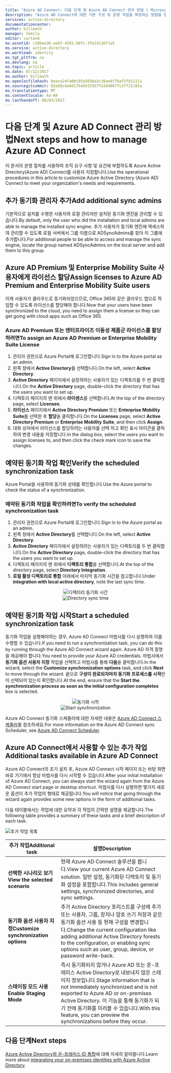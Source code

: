 ```yaml
---
title: "Azure AD Connect: 다음 단계 및 Azure AD Connect 관리 방법 | Microsoft Docs"
description: "Azure AD Connect에 대한 기본 구성 및 운영 작업을 확장하는 방법을 알아봅니다."
services: active-directory
documentationcenter: 
author: billmath
manager: femila
editor: curtand
ms.assetid: c18bee36-aebf-4281-b8fc-3fe14116f1a5
ms.service: active-directory
ms.workload: identity
ms.tgt_pltfrm: na
ms.devlang: na
ms.topic: article
ms.date: 07/12/2017
ms.author: billmath
ms.openlocfilehash: beace24fa00c85a5038a3c39ae8f76af5fd12111
ms.sourcegitcommit: 02e69c4a9d17645633357fe3d46677c2ff22c85a
ms.translationtype: MT
ms.contentlocale: ko-KR
ms.lasthandoff: 08/03/2017
---
```

# <a name="next-steps-and-how-to-manage-azure-ad-connect"></a><span data-ttu-id="65ca6-103">다음 단계 및 Azure AD Connect 관리 방법</span><span class="sxs-lookup"><span data-stu-id="65ca6-103">Next steps and how to manage Azure AD Connect</span></span>
<span data-ttu-id="65ca6-104">이 문서의 운영 절차를 사용하여 조직 요구 사항 및 요건에 부합하도록 Azure Active Directory(Azure AD) Connect를 사용자 지정합니다.</span><span class="sxs-lookup"><span data-stu-id="65ca6-104">Use the operational procedures in this article to customize Azure Active Directory (Azure AD) Connect to meet your organization's needs and requirements.</span></span>  

## <a name="add-additional-sync-admins"></a><span data-ttu-id="65ca6-105">추가 동기화 관리자 추가</span><span class="sxs-lookup"><span data-stu-id="65ca6-105">Add additional sync admins</span></span>
<span data-ttu-id="65ca6-106">기본적으로 설치를 수행한 사용자와 로컬 관리자만 설치된 동기화 엔진을 관리할 수 있습니다.</span><span class="sxs-lookup"><span data-stu-id="65ca6-106">By default, only the user who did the installation and local admins are able to manage the installed sync engine.</span></span> <span data-ttu-id="65ca6-107">추가 사용자가 동기화 엔진에 액세스하여 관리할 수 있도록 로컬 서버에서 그룹 이름으로 ADSyncAdmins를 찾아 이 그룹에 추가합니다.</span><span class="sxs-lookup"><span data-stu-id="65ca6-107">For additional people to be able to access and manage the sync engine, locate the group named ADSyncAdmins on the local server and add them to this group.</span></span>

## <a name="assign-licenses-to-azure-ad-premium-and-enterprise-mobility-suite-users"></a><span data-ttu-id="65ca6-108">Azure AD Premium 및 Enterprise Mobility Suite 사용자에게 라이선스 할당</span><span class="sxs-lookup"><span data-stu-id="65ca6-108">Assign licenses to Azure AD Premium and Enterprise Mobility Suite users</span></span>
<span data-ttu-id="65ca6-109">이제 사용자가 클라우드로 동기화되었으므로, Office 365와 같은 클라우드 앱으로 작업할 수 있도록 라이선스를 할당해야 합니다.</span><span class="sxs-lookup"><span data-stu-id="65ca6-109">Now that your users have been synchronized to the cloud, you need to assign them a license so they can get going with cloud apps such as Office 365.</span></span>

### <a name="to-assign-an-azure-ad-premium-or-enterprise-mobility-suite-license"></a><span data-ttu-id="65ca6-110">Azure AD Premium 또는 엔터프라이즈 이동성 제품군 라이선스를 할당하려면</span><span class="sxs-lookup"><span data-stu-id="65ca6-110">To assign an Azure AD Premium or Enterprise Mobility Suite License</span></span>

1. <span data-ttu-id="65ca6-111">관리자 권한으로 Azure Portal에 로그인합니다.</span><span class="sxs-lookup"><span data-stu-id="65ca6-111">Sign in to the Azure portal as an admin.</span></span>
2. <span data-ttu-id="65ca6-112">왼쪽 창에서 **Active Directory**를 선택합니다.</span><span class="sxs-lookup"><span data-stu-id="65ca6-112">On the left, select **Active Directory**.</span></span>
3. <span data-ttu-id="65ca6-113">**Active Directory** 페이지에서 설정하려는 사용자가 있는 디렉토리를 두 번 클릭합니다.</span><span class="sxs-lookup"><span data-stu-id="65ca6-113">On the **Active Directory** page, double-click the directory that has the users you want to set up.</span></span>
4. <span data-ttu-id="65ca6-114">디렉토리 페이지의 맨 위에서 **라이센스**를 선택합니다.</span><span class="sxs-lookup"><span data-stu-id="65ca6-114">At the top of the directory page, select **Licenses**.</span></span>
5. <span data-ttu-id="65ca6-115">**라이선스** 페이지에서 **Active Directory Premium** 또는 **Enterprise Mobility Suite**를 선택한 후 **할당**을 클릭합니다.</span><span class="sxs-lookup"><span data-stu-id="65ca6-115">On the **Licenses** page, select **Active Directory Premium** or **Enterprise Mobility Suite**, and then click **Assign**.</span></span>
6. <span data-ttu-id="65ca6-116">대화 상자에서 라이선스를 할당하려는 사용자를 선택 하고 확인 표시 아이콘을 클릭하여 변경 내용을 저장합니다.</span><span class="sxs-lookup"><span data-stu-id="65ca6-116">In the dialog box, select the users you want to assign licenses to, and then click the check mark icon to save the changes.</span></span>

## <a name="verify-the-scheduled-synchronization-task"></a><span data-ttu-id="65ca6-117">예약된 동기화 작업 확인</span><span class="sxs-lookup"><span data-stu-id="65ca6-117">Verify the scheduled synchronization task</span></span>
<span data-ttu-id="65ca6-118">Azure Portal을 사용하여 동기화 상태를 확인합니다.</span><span class="sxs-lookup"><span data-stu-id="65ca6-118">Use the Azure portal to check the status of a synchronization.</span></span>

### <a name="to-verify-the-scheduled-synchronization-task"></a><span data-ttu-id="65ca6-119">예약된 동기화 작업을 확인하려면</span><span class="sxs-lookup"><span data-stu-id="65ca6-119">To verify the scheduled synchronization task</span></span>
1. <span data-ttu-id="65ca6-120">관리자 권한으로 Azure Portal에 로그인합니다.</span><span class="sxs-lookup"><span data-stu-id="65ca6-120">Sign in to the Azure portal as an admin.</span></span>
2. <span data-ttu-id="65ca6-121">왼쪽 창에서 **Active Directory**를 선택합니다.</span><span class="sxs-lookup"><span data-stu-id="65ca6-121">On the left, select **Active Directory**.</span></span>
3. <span data-ttu-id="65ca6-122">**Active Directory** 페이지에서 설정하려는 사용자가 있는 디렉토리를 두 번 클릭합니다.</span><span class="sxs-lookup"><span data-stu-id="65ca6-122">On the **Active Directory** page, double-click the directory that has the users you want to set up.</span></span>
4. <span data-ttu-id="65ca6-123">디렉토리 페이지의 맨 위에서 **디렉토리 통합**을 선택합니다.</span><span class="sxs-lookup"><span data-stu-id="65ca6-123">At the top of the directory page, select **Directory Integration**.</span></span>
5. <span data-ttu-id="65ca6-124">**로컬 활성 디렉토리로 통합** 아래에서 마지막 동기화 시간을 참고합니다.</span><span class="sxs-lookup"><span data-stu-id="65ca6-124">Under **integration with local active directory**, note the last sync time.</span></span>

<span data-ttu-id="65ca6-125"><center>![디렉터리 동기화 시간](./media/active-directory-aadconnect-whats-next/verify.png)</center></span><span class="sxs-lookup"><span data-stu-id="65ca6-125"><center>![Directory sync time](./media/active-directory-aadconnect-whats-next/verify.png)</center></span></span>

## <a name="start-a-scheduled-synchronization-task"></a><span data-ttu-id="65ca6-126">예약된 동기화 작업 시작</span><span class="sxs-lookup"><span data-stu-id="65ca6-126">Start a scheduled synchronization task</span></span>
<span data-ttu-id="65ca6-127">동기화 작업을 실행해야하는 경우, Azure AD Connect 마법사를 다시 실행하여 이를 수행할 수 있습니다.</span><span class="sxs-lookup"><span data-stu-id="65ca6-127">If you need to run a synchronization task, you can do this by running through the Azure AD Connect wizard again.</span></span>  <span data-ttu-id="65ca6-128">Azure AD 자격 증명을 제공해야 합니다.</span><span class="sxs-lookup"><span data-stu-id="65ca6-128">You need to provide your Azure AD credentials.</span></span>  <span data-ttu-id="65ca6-129">마법사에서 **동기화 옵션 사용자 지정** 작업을 선택하고 마법사를 통해 **다음**을 클릭합니다.</span><span class="sxs-lookup"><span data-stu-id="65ca6-129">In the wizard, select the **Customize synchronization options** task, and click **Next** to move through the wizard.</span></span> <span data-ttu-id="65ca6-130">끝으로 **구성이 완료되자마자 동기화 프로세스를 시작**란이 선택되어 있는지 확인합니다.</span><span class="sxs-lookup"><span data-stu-id="65ca6-130">At the end, ensure that the **Start the synchronization process as soon as the initial configuration completes** box is selected.</span></span>

<span data-ttu-id="65ca6-131"><center>![동기화 시작](./media/active-directory-aadconnect-whats-next/startsynch.png)</center></span><span class="sxs-lookup"><span data-stu-id="65ca6-131"><center>![Start synchronization](./media/active-directory-aadconnect-whats-next/startsynch.png)</center></span></span>

<span data-ttu-id="65ca6-132">Azure AD Connect 동기화 스케줄러에 대한 자세한 내용은 [Azure AD Connect 스케줄러](active-directory-aadconnectsync-feature-scheduler.md)를 참조하세요.</span><span class="sxs-lookup"><span data-stu-id="65ca6-132">For more information on the Azure AD Connect sync Scheduler, see [Azure AD Connect Scheduler](active-directory-aadconnectsync-feature-scheduler.md).</span></span>

## <a name="additional-tasks-available-in-azure-ad-connect"></a><span data-ttu-id="65ca6-133">Azure AD Connect에서 사용할 수 있는 추가 작업</span><span class="sxs-lookup"><span data-stu-id="65ca6-133">Additional tasks available in Azure AD Connect</span></span>
<span data-ttu-id="65ca6-134">Azure AD Connect의 초기 설치 후, Azure AD Connect 시작 페이지 또는 바탕 화면 바로 가기에서 항상 마법사를 다시 시작할 수 있습니다.</span><span class="sxs-lookup"><span data-stu-id="65ca6-134">After your initial installation of Azure AD Connect, you can always start the wizard again from the Azure AD Connect start page or desktop shortcut.</span></span>  <span data-ttu-id="65ca6-135">마법사를 다시 실행하면 몇가지 새로운 옵션이 추가 작업의 형태로 제공됩니다.</span><span class="sxs-lookup"><span data-stu-id="65ca6-135">You will notice that going through the wizard again provides some new options in the form of additional tasks.</span></span>  

<span data-ttu-id="65ca6-136">다음 테이블에서는 작업에 대한 요약과 각 작업의 간략한 설명을 제공합니다.</span><span class="sxs-lookup"><span data-stu-id="65ca6-136">The following table provides a summary of these tasks and a brief description of each task.</span></span>

![추가 작업 목록](./media/active-directory-aadconnect-whats-next/addtasks.png)

| <span data-ttu-id="65ca6-138">추가 작업</span><span class="sxs-lookup"><span data-stu-id="65ca6-138">Additional task</span></span> | <span data-ttu-id="65ca6-139">설명</span><span class="sxs-lookup"><span data-stu-id="65ca6-139">Description</span></span> |
| --- | --- |
| <span data-ttu-id="65ca6-140">**선택한 시나리오 보기**</span><span class="sxs-lookup"><span data-stu-id="65ca6-140">**View the selected scenario**</span></span> |<span data-ttu-id="65ca6-141">현재 Azure AD Connect 솔루션을 봅니다.</span><span class="sxs-lookup"><span data-stu-id="65ca6-141">View your current Azure AD Connect solution.</span></span>  <span data-ttu-id="65ca6-142">일반 설정, 동기화된 디렉토리 및 동기화 설정을 포함합니다.</span><span class="sxs-lookup"><span data-stu-id="65ca6-142">This includes general settings, synchronized directories, and sync settings.</span></span> |
| <span data-ttu-id="65ca6-143">**동기화 옵션 사용자 지정**</span><span class="sxs-lookup"><span data-stu-id="65ca6-143">**Customize synchronization options**</span></span> |<span data-ttu-id="65ca6-144">추가 Active Directory 포리스트를 구성에 추가 또는 사용자, 그룹, 장치나 암호 쓰기 저장과 같은 동기화 옵션 사용 등 현재 구성을 변경합니다.</span><span class="sxs-lookup"><span data-stu-id="65ca6-144">Change the current configuration like adding additional Active Directory forests to the configuration, or enabling sync options such as user, group, device, or password write-back.</span></span> |
| <span data-ttu-id="65ca6-145">**스테이징 모드 사용**</span><span class="sxs-lookup"><span data-stu-id="65ca6-145">**Enable Staging Mode**</span></span> |<span data-ttu-id="65ca6-146">즉시 동기화되지 않거나 Azure AD 또는 온-프레미스 Active Directory로 내보내지 않은 스테이지 정보입니다.</span><span class="sxs-lookup"><span data-stu-id="65ca6-146">Stage information that is not immediately synchronized and is not exported to Azure AD or on-premises Active Directory.</span></span>  <span data-ttu-id="65ca6-147">이 기능을 통해 동기화가 되기 전에 동기화를 미리볼 수 있습니다.</span><span class="sxs-lookup"><span data-stu-id="65ca6-147">With this feature, you can preview the synchronizations before they occur.</span></span> |

## <a name="next-steps"></a><span data-ttu-id="65ca6-148">다음 단계</span><span class="sxs-lookup"><span data-stu-id="65ca6-148">Next steps</span></span>
<span data-ttu-id="65ca6-149">[Azure Active Directory와 온-프레미스 ID 통합](active-directory-aadconnect.md)에 대해 자세히 알아봅니다.</span><span class="sxs-lookup"><span data-stu-id="65ca6-149">Learn more about [integrating your on-premises identities with Azure Active Directory](active-directory-aadconnect.md).</span></span>
